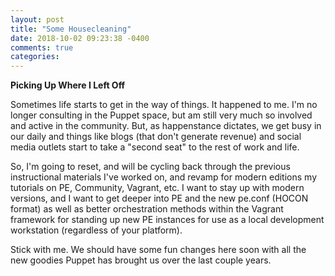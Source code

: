 ```yaml
---
layout: post
title: "Some Housecleaning"
date: 2018-10-02 09:23:38 -0400
comments: true
categories: 
---
```

**Picking Up Where I Left Off**

Sometimes life starts to get in the way of things.  It happened to me. I'm no longer consulting in the Puppet space, but am still very much so involved and active in the community. But, as happenstance dictates, we get busy in our daily and things like blogs (that don't generate revenue) and social media outlets start to take a "second seat" to the rest of work and life.

So, I'm going to reset, and will be cycling back through the previous instructional materials I've worked on, and revamp for modern editions my tutorials on PE, Community, Vagrant, etc. I want to stay up with modern versions, and I want to get deeper into PE and the new pe.conf (HOCON format) as well as better orchestration methods within the Vagrant framework for standing up new PE instances for use as a local development workstation (regardless of your platform).

Stick with me. We should have some fun changes here soon with all the new goodies Puppet has brought us over the last couple years.